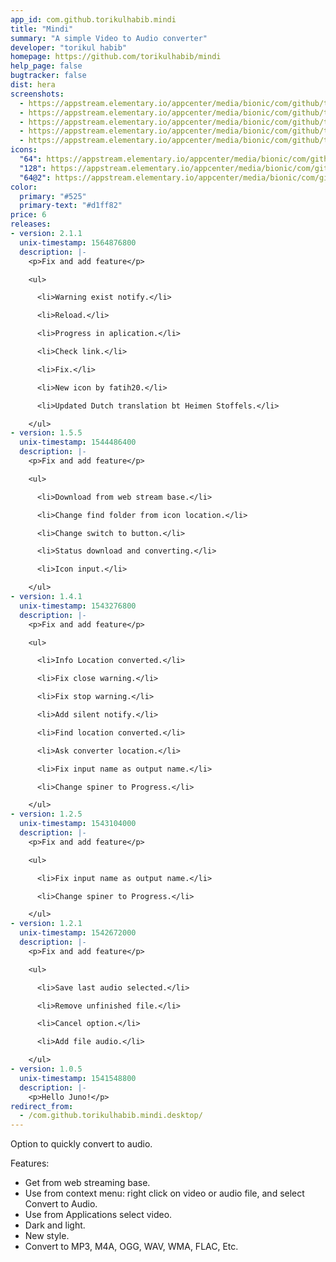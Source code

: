 ```yaml
---
app_id: com.github.torikulhabib.mindi
title: "Mindi"
summary: "A simple Video to Audio converter"
developer: "torikul habib"
homepage: https://github.com/torikulhabib/mindi
help_page: false
bugtracker: false
dist: hera
screenshots:
  - https://appstream.elementary.io/appcenter/media/bionic/com/github/torikulhabib.mindi/D068BCD779CE9D74544AC8C72A351014/screenshots/image-1_orig.png
  - https://appstream.elementary.io/appcenter/media/bionic/com/github/torikulhabib.mindi/D068BCD779CE9D74544AC8C72A351014/screenshots/image-2_orig.png
  - https://appstream.elementary.io/appcenter/media/bionic/com/github/torikulhabib.mindi/D068BCD779CE9D74544AC8C72A351014/screenshots/image-3_orig.png
  - https://appstream.elementary.io/appcenter/media/bionic/com/github/torikulhabib.mindi/D068BCD779CE9D74544AC8C72A351014/screenshots/image-4_orig.png
  - https://appstream.elementary.io/appcenter/media/bionic/com/github/torikulhabib.mindi/D068BCD779CE9D74544AC8C72A351014/screenshots/image-5_orig.png
icons:
  "64": https://appstream.elementary.io/appcenter/media/bionic/com/github/torikulhabib.mindi/D068BCD779CE9D74544AC8C72A351014/icons/64x64/com.github.torikulhabib.mindi_com.github.torikulhabib.mindi.png
  "128": https://appstream.elementary.io/appcenter/media/bionic/com/github/torikulhabib.mindi/D068BCD779CE9D74544AC8C72A351014/icons/128x128/com.github.torikulhabib.mindi_com.github.torikulhabib.mindi.png
  "64@2": https://appstream.elementary.io/appcenter/media/bionic/com/github/torikulhabib.mindi/D068BCD779CE9D74544AC8C72A351014/icons/64x64@2/com.github.torikulhabib.mindi_com.github.torikulhabib.mindi.png
color:
  primary: "#525"
  primary-text: "#d1ff82"
price: 6
releases:
- version: 2.1.1
  unix-timestamp: 1564876800
  description: |-
    <p>Fix and add feature</p>

    <ul>

      <li>Warning exist notify.</li>

      <li>Reload.</li>

      <li>Progress in aplication.</li>

      <li>Check link.</li>

      <li>Fix.</li>

      <li>New icon by fatih20.</li>

      <li>Updated Dutch translation bt Heimen Stoffels.</li>

    </ul>
- version: 1.5.5
  unix-timestamp: 1544486400
  description: |-
    <p>Fix and add feature</p>

    <ul>

      <li>Download from web stream base.</li>

      <li>Change find folder from icon location.</li>

      <li>Change switch to button.</li>

      <li>Status download and converting.</li>

      <li>Icon input.</li>

    </ul>
- version: 1.4.1
  unix-timestamp: 1543276800
  description: |-
    <p>Fix and add feature</p>

    <ul>

      <li>Info Location converted.</li>

      <li>Fix close warning.</li>

      <li>Fix stop warning.</li>

      <li>Add silent notify.</li>

      <li>Find location converted.</li>

      <li>Ask converter location.</li>

      <li>Fix input name as output name.</li>

      <li>Change spiner to Progress.</li>

    </ul>
- version: 1.2.5
  unix-timestamp: 1543104000
  description: |-
    <p>Fix and add feature</p>

    <ul>

      <li>Fix input name as output name.</li>

      <li>Change spiner to Progress.</li>

    </ul>
- version: 1.2.1
  unix-timestamp: 1542672000
  description: |-
    <p>Fix and add feature</p>

    <ul>

      <li>Save last audio selected.</li>

      <li>Remove unfinished file.</li>

      <li>Cancel option.</li>

      <li>Add file audio.</li>

    </ul>
- version: 1.0.5
  unix-timestamp: 1541548800
  description: |-
    <p>Hello Juno!</p>
redirect_from:
  - /com.github.torikulhabib.mindi.desktop/
---
```


<p>Option to quickly convert to audio.</p>
<p>Features:</p>
<ul>
  <li>Get from web streaming base.</li>
  <li>Use from context menu: right click on video or audio file, and select Convert to Audio.</li>
  <li>Use from Applications select video.</li>
  <li>Dark and light.</li>
  <li>New style.</li>
  <li>Convert to MP3, M4A, OGG, WAV, WMA, FLAC, Etc.</li>
</ul>
<p></p>